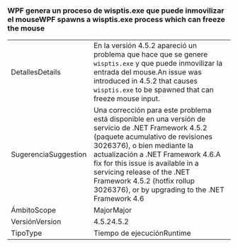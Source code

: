 ### <a name="wpf-spawns-a-wisptisexe-process-which-can-freeze-the-mouse"></a><span data-ttu-id="d0eae-101">WPF genera un proceso de wisptis.exe que puede inmovilizar el mouse</span><span class="sxs-lookup"><span data-stu-id="d0eae-101">WPF spawns a wisptis.exe process which can freeze the mouse</span></span>

|   |   |
|---|---|
|<span data-ttu-id="d0eae-102">Detalles</span><span class="sxs-lookup"><span data-stu-id="d0eae-102">Details</span></span>|<span data-ttu-id="d0eae-103">En la versión 4.5.2 apareció un problema que hace que se genere <code>wisptis.exe</code> y que puede inmovilizar la entrada del mouse.</span><span class="sxs-lookup"><span data-stu-id="d0eae-103">An issue was introduced in 4.5.2 that causes <code>wisptis.exe</code> to be spawned that can freeze mouse input.</span></span>|
|<span data-ttu-id="d0eae-104">Sugerencia</span><span class="sxs-lookup"><span data-stu-id="d0eae-104">Suggestion</span></span>|<span data-ttu-id="d0eae-105">Una corrección para este problema está disponible en una versión de servicio de .NET Framework 4.5.2 (paquete acumulativo de revisiones 3026376), o bien mediante la actualización a .NET Framework 4.6.</span><span class="sxs-lookup"><span data-stu-id="d0eae-105">A fix for this issue is available in a servicing release of the .NET Framework 4.5.2 (hotfix rollup 3026376), or by upgrading to the .NET Framework 4.6</span></span>|
|<span data-ttu-id="d0eae-106">Ámbito</span><span class="sxs-lookup"><span data-stu-id="d0eae-106">Scope</span></span>|<span data-ttu-id="d0eae-107">Major</span><span class="sxs-lookup"><span data-stu-id="d0eae-107">Major</span></span>|
|<span data-ttu-id="d0eae-108">Versión</span><span class="sxs-lookup"><span data-stu-id="d0eae-108">Version</span></span>|<span data-ttu-id="d0eae-109">4.5.2</span><span class="sxs-lookup"><span data-stu-id="d0eae-109">4.5.2</span></span>|
|<span data-ttu-id="d0eae-110">Tipo</span><span class="sxs-lookup"><span data-stu-id="d0eae-110">Type</span></span>|<span data-ttu-id="d0eae-111">Tiempo de ejecución</span><span class="sxs-lookup"><span data-stu-id="d0eae-111">Runtime</span></span>|


